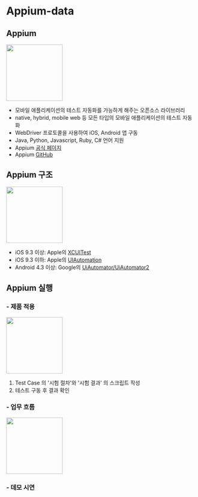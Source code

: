 # Appium-data
 ## Appium
 <image src="doc/appium-logo-sauce-white.png" style="width: 150px;"><br>
 - 모바일 애플리케이션의 테스트 자동화를 가능하게 해주는 오픈소스 라이브러리
 - native, hybrid, mobile web 등 모든 타입의 모바일 애플리케이션의 테스트 자동화
 - WebDriver 프로토콜을 사용하여 iOS, Android 앱 구동
 - Java, Python, Javascript, Ruby, C# 언어 지원
 - Appium <a href="https://appium.io/" target="_blank">공식 페이지</a>
 - Appium <a href="https://github.com/appium" target="_blank">GitHub</a>
  
## Appium 구조
<image src="doc/structure_launch3.jpg" style="width: 150px;"><br>
- iOS 9.3 이상: Apple의 <a href="https://developer.apple.com/documentation/xctest" target="_blank">XCUITest</a>
- iOS 9.3 이하: Apple의 <a href="https://web.archive.org/web/20160425114149/https://developer.apple.com/library/ios/documentation/DeveloperTools/Reference/UIAutomationRef/" target="_blank">UIAutomation</a>
- Android 4.3 이상: Google의 <a href="https://developer.android.com/training/testing/ui-automator?hl=ko" target="_blank">UiAutomator/UiAutomator2</a>

## Appium 실행
### - 제품 적용
<image src="doc/launch_flow.jpg" style="width: 150px;"><br>
1. Test Case 의 '시험 절차'와 '시험 결과' 의 스크립트 작성
2. 테스트 구동 후 결과 확인

### - 업무 흐름
<image src="doc/project_flow.png" style="width: 150px;"><br>

### - 데모 시연

